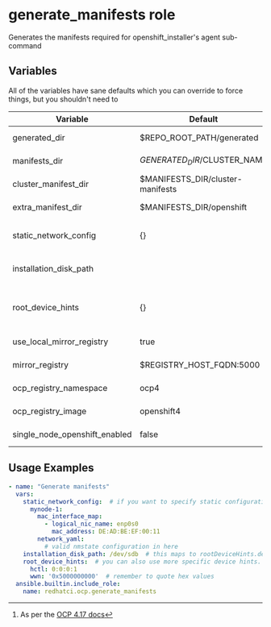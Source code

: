# generate_manifests role

Generates the manifests required for openshift_installer's agent sub-command

## Variables

All of the variables have sane defaults which you can override to force things, but you shouldn't need to

| Variable                      | Default                           | Required  | Description           |
| ----------------------------- | --------------------------------- | --------- | --------------------- |
| generated_dir                 | $REPO_ROOT_PATH/generated         | No        | Base path for all generated files |
| manifests_dir                 | $GENERATED_DIR/$CLUSTER_NAME      | No        | Path to store all rendered manifests |
| cluster_manifest_dir          | $MANIFESTS_DIR/cluster-manifests  | No        | Path for cluster manifests |
| extra_manifest_dir            | $MANIFESTS_DIR/openshift          | No        | Path for extra manifests |
| static_network_config         | {}                                | No        | Static network config for every node |
| installation_disk_path        |                                   | No        | Disk to use for install if you don't want the first found disk |
| root_device_hints             | {}                                | No        | Install device hints [^1] per node, in case installation_disk_path is not enough |
| use_local_mirror_registry     | true                              | No        | Use the configured mirror registry |
| mirror_registry               | $REGISTRY_HOST_FQDN:5000          | No        | Local container image mirror |
| ocp_registry_namespace        | ocp4                              | No        | Namespace for image mirror |
| ocp_registry_image            | openshift4                        | No        | Name for image in the image mirror |
| single_node_openshift_enabled | false                             | No        | Install OCP in single-node mode |

## Usage Examples

```yaml
- name: "Generate manifests"
  vars:
    static_network_config:  # if you want to specify static configuration
      mynode-1:
        mac_interface_map:
          - logical_nic_name: enp0s0
            mac_address: DE:AD:BE:EF:00:11
        network_yaml:
          # valid nmstate configuration in here
    installation_disk_path: /dev/sdb  # this maps to rootDeviceHints.deviceName
    root_device_hints:  # you can also use more specific device hints. This overrides installation_disk_path
      hctl: 0:0:0:1
      wwn: '0x5000000000'  # remember to quote hex values
  ansible.builtin.include_role:
    name: redhatci.ocp.generate_manifests
```

[^1]: As per the [OCP 4.17 docs](https://docs.redhat.com/en/documentation/openshift_container_platform/4.17/html-single/installing_an_on-premise_cluster_with_the_agent-based_installer/index#root-device-hints_preparing-to-install-with-agent-based-installer)
